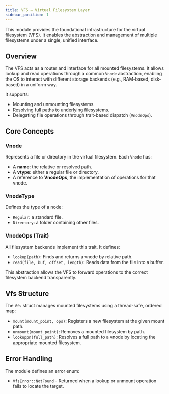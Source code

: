```yaml
---
title: VFS – Virtual Filesystem Layer
sidebar_position: 1
---
```


This module provides the foundational infrastructure for the virtual filesystem (VFS). It enables the abstraction and management of multiple filesystems under a single, unified interface.

## Overview

The VFS acts as a router and interface for all mounted filesystems. It allows lookup and read operations through a common `Vnode` abstraction, enabling the OS to interact with different storage backends (e.g., RAM-based, disk-based) in a uniform way.

It supports:

* Mounting and unmounting filesystems.
* Resolving full paths to underlying filesystems.
* Delegating file operations through trait-based dispatch (`VnodeOps`).

## Core Concepts

### Vnode

Represents a file or directory in the virtual filesystem. Each `Vnode` has:

* A **name**: the relative or resolved path.
* A **vtype**: either a regular file or directory.
* A reference to **VnodeOps**, the implementation of operations for that vnode.

### VnodeType

Defines the type of a node:

* `Regular`: a standard file.
* `Directory`: a folder containing other files.

### VnodeOps (Trait)

All filesystem backends implement this trait. It defines:

* `lookup(path)`: Finds and returns a vnode by relative path.
* `read(file, buf, offset, length)`: Reads data from the file into a buffer.

This abstraction allows the VFS to forward operations to the correct filesystem backend transparently.

## Vfs Structure

The `Vfs` struct manages mounted filesystems using a thread-safe, ordered map:

* `mount(mount_point, ops)`: Registers a new filesystem at the given mount path.
* `unmount(mount_point)`: Removes a mounted filesystem by path.
* `lookuppn(full_path)`: Resolves a full path to a vnode by locating the appropriate mounted filesystem.

## Error Handling

The module defines an error enum:

* `VfsError::NotFound` - Returned when a lookup or unmount operation fails to locate the target.
